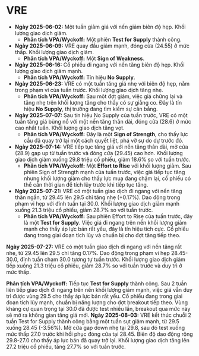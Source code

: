 # VRE

- **Ngày 2025-06-02:** Một tuần giảm giá với nến giảm biên độ hẹp. Khối lượng giao dịch giảm.
    - **Phân tích VPA/Wyckoff:** Một phiên **Test for Supply** thành công.
- **Ngày 2025-06-09:** VRE quay đầu giảm mạnh, đóng cửa (24.55) ở mức thấp. Khối lượng giao dịch giảm.
    - **Phân tích VPA/Wyckoff:** Một **Sign of Weakness**.
- **Ngày 2025-06-16:** Cổ phiếu đi ngang với nến tăng biên độ hẹp. Khối lượng giao dịch giảm mạnh.
    - **Phân tích VPA/Wyckoff:** Tín hiệu **No Supply**.
- **Ngày 2025-06-23:** VRE có một tuần tăng giá nhẹ với biên độ hẹp, nằm trong phạm vi của tuần trước. Khối lượng giao dịch tăng nhẹ.
    - **Phân tích VPA/Wyckoff:** Sau một đợt giảm, việc giá chững lại và tăng nhẹ trên khối lượng tăng cho thấy có sự giằng co. Đây là tín hiệu **No Supply**, thị trường đang tìm kiếm sự cân bằng.
- **Ngày 2025-07-07:** Sau tín hiệu No Supply của tuần trước, VRE có một tuần tăng giá bùng nổ với một nến tăng thân dài, đóng cửa (28.6) ở mức cao nhất tuần. Khối lượng giao dịch tăng vọt.
    - **Phân tích VPA/Wyckoff:** Đây là một **Sign of Strength**, cho thấy lực cầu đã quay trở lại một cách quyết liệt, phá vỡ sự do dự trước đó.
- **Ngày 2025-07-14:** VRE tiếp tục tăng giá với nến tăng thân dài, mở cửa (28.9) gap up từ tuần trước và đóng cửa (29.45) cao hơn. Khối lượng giao dịch giảm xuống 29.8 triệu cổ phiếu, giảm 18.6% so với tuần trước.
    - **Phân tích VPA/Wyckoff:** Một **Effort to Rise** với khối lượng giảm. Sau phiên Sign of Strength mạnh của tuần trước, việc giá tiếp tục tăng nhưng khối lượng giảm cho thấy lực mua đang chậm lại, cổ phiếu có thể cần thời gian để tích lũy trước khi tiếp tục tăng.
- **Ngày 2025-07-21:** VRE có một tuần giao dịch đi ngang với nến tăng thân ngắn, từ 29.45 lên 29.5 chỉ tăng nhẹ (+0.17%). Dao động trong phạm vi hẹp với đỉnh tuần tại 30.0. Khối lượng giao dịch giảm mạnh xuống 21.3 triệu cổ phiếu, giảm 28.7% so với tuần trước.
    - **Phân tích VPA/Wyckoff:** Sau phiên Effort to Rise của tuần trước, đây là một **Test for Supply**. Việc giá đi ngang trên nền khối lượng giảm mạnh cho thấy áp lực bán rất yếu, đây là tín hiệu tích cực. Cổ phiếu đang trong giai đoạn tích lũy và chuẩn bị cho đợt tăng tiếp theo.


**Ngày 2025-07-27:** VRE có một tuần giao dịch đi ngang với nến tăng rất nhẹ, từ 29.45 lên 29.5 chỉ tăng 0.17%. Dao động trong phạm vi hẹp 28.45-30.0, đỉnh tuần chạm 30.0 tương tự tuần trước. Khối lượng giao dịch giảm tiếp xuống 21.3 triệu cổ phiếu, giảm 28.7% so với tuần trước và duy trì ở mức thấp.

**Phân tích VPA/Wyckoff:** Tiếp tục **Test for Supply** thành công. Sau 2 tuần liên tiếp giao dịch đi ngang trên nền khối lượng giảm mạnh, việc giá vẫn duy trì được vùng 29.5 cho thấy áp lực bán rất yếu. Cổ phiếu đang trong giai đoạn tích lũy mạnh, chuẩn bị năng lượng cho đợt breakout tiếp theo. Vùng kháng cự quan trọng tại 30.0 đã được test nhiều lần, breakout qua mức này sẽ mở ra không gian tăng giá mới.
**Ngày 2025-08-03:** VRE kết thúc chuỗi 2 tuần Test for Supply thành công bằng một tuần sụt giảm mạnh, từ 29.5 xuống 28.45 (-3.56%). Mở cửa gap down nhẹ tại 29.8, sau đó test xuống mức thấp 27.0 trước khi hồi phục đóng cửa tại 28.45. Biên độ dao động rộng 29.8-27.0 cho thấy áp lực bán đã quay trở lại. Khối lượng giao dịch tăng lên 27.2 triệu cổ phiếu, tăng 27.7% so với tuần trước.
